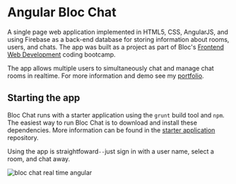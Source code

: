 # Angular Bloc Chat
A single page web application implemented in HTML5, CSS, AngularJS, and using Firebase as a back-end database for storing information about rooms, users, and chats. The app was built as a project as part of Bloc's [Frontend Web Development](https://www.bloc.io/frontend-development-bootcamp) coding bootcamp.

The app allows multiple users to simultaneously chat and manage chat rooms in realtime. For more information and demo see my [portfolio](http://developer.textlogic.ch/portfolio/2-bloc-chat.html).

## Starting the app
Bloc Chat runs with a starter application using the `grunt` build tool and `npm`. The easiest way to run Bloc Chat is to download and install these dependencies. More information can be found in the [starter application](https://github.com/Bloc/bloc-frontend-project-starter) repository.

Using the app is straightfoward`--`just sign in with a user name, select a room, and chat away.

![bloc chat real time angular](http://i.imgur.com/jNLOJ0c.png)
